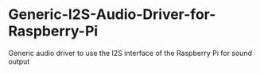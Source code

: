 # Generic-I2S-Audio-Driver-for-Raspberry-Pi
Generic audio driver to use the I2S interface of the Raspberry Pi for sound output
